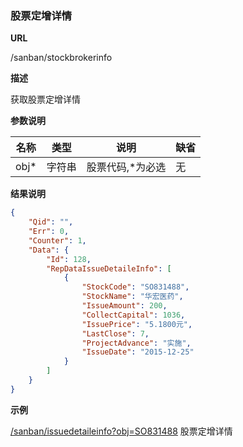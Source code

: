 
### 股票定增详情 

**URL**

/sanban/stockbrokerinfo

**描述**

获取股票定增详情 

**参数说明**

|名称|类型|说明|缺省|
| -------- | -------- | -------- | -------- |
|obj\*|字符串|股票代码,\*为必选|无|


**结果说明**

```json
{
    "Qid": "",
    "Err": 0,
    "Counter": 1,
    "Data": {
        "Id": 128,
        "RepDataIssueDetaileInfo": [
            {
                "StockCode": "SO831488",
                "StockName": "华宏医药",
                "IssueAmount": 200,
                "CollectCapital": 1036,
                "IssuePrice": "5.1800元",
                "LastClose": 7,
                "ProjectAdvance": "实施",
                "IssueDate": "2015-12-25"
            }
        ]
    }
}
```

**示例**

[/sanban/issuedetaileinfo?obj=SO831488]($APIHOST$/sanban/issuedetaileinfo?obj=SO831488)
股票定增详情 

